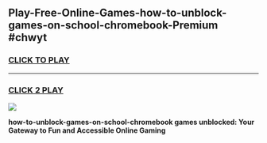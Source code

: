 
## Play-Free-Online-Games-how-to-unblock-games-on-school-chromebook-Premium #chwyt
<h3>
<a href="https://premium.freeplayer.one?title=how-to-unblock-games-on-school-chromebook&ref=8M">CLICK TO PLAY</a></h3>
<hr>

<h3>
<a href="https://premium.freeplayer.one?title=how-to-unblock-games-on-school-chromebook&ref=8M">CLICK 2 PLAY</a>
  
</h3>

<a href="https://premium.freeplayer.one?title=how-to-unblock-games-on-school-chromebook&ref=8M"><img src="https://clearcache.store/games.png"></a>


**how-to-unblock-games-on-school-chromebook games unblocked: Your Gateway to Fun and Accessible Online Gaming**
